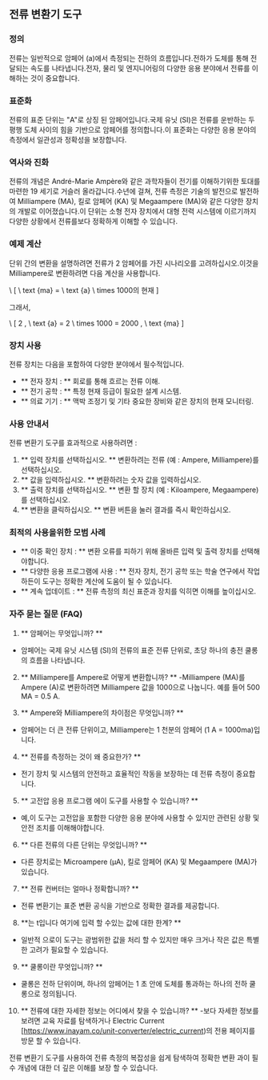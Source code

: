 ## 전류 변환기 도구

### 정의
전류는 일반적으로 암페어 (a)에서 측정되는 전하의 흐름입니다.전하가 도체를 통해 전달되는 속도를 나타냅니다.전자, 물리 및 엔지니어링의 다양한 응용 분야에서 전류를 이해하는 것이 중요합니다.

### 표준화
전류의 표준 단위는 "A"로 상징 된 암페어입니다.국제 유닛 (SI)은 전류를 운반하는 두 평행 도체 사이의 힘을 기반으로 암페어를 정의합니다.이 표준화는 다양한 응용 분야의 측정에서 일관성과 정확성을 보장합니다.

### 역사와 진화
전류의 개념은 André-Marie Ampère와 같은 과학자들이 전기를 이해하기위한 토대를 마련한 19 세기로 거슬러 올라갑니다.수년에 걸쳐, 전류 측정은 기술의 발전으로 발전하여 Milliampere (MA), 킬로 암페어 (KA) 및 Megaampere (MA)와 같은 다양한 장치의 개발로 이어졌습니다.이 단위는 소형 전자 장치에서 대형 전력 시스템에 이르기까지 다양한 상황에서 전류를보다 정확하게 이해할 수 있습니다.

### 예제 계산
단위 간의 변환을 설명하려면 전류가 2 암페어를 가진 시나리오를 고려하십시오.이것을 Milliampere로 변환하려면 다음 계산을 사용합니다.

\ [
\ text {ma} = \ text {a} \ times 1000의 현재
\]

그래서,

\ [
2 \, \ text {a} = 2 \ times 1000 = 2000 \, \ text {ma}
\]

### 장치 사용
전류 장치는 다음을 포함하여 다양한 분야에서 필수적입니다.
- ** 전자 장치 : ** 회로를 통해 흐르는 전류 이해.
- ** 전기 공학 : ** 특정 현재 등급이 필요한 설계 시스템.
- ** 의료 기기 : ** 맥박 조정기 및 기타 중요한 장비와 같은 장치의 현재 모니터링.

### 사용 안내서
전류 변환기 도구를 효과적으로 사용하려면 :
1. ** 입력 장치를 선택하십시오. ** 변환하려는 전류 (예 : Ampere, Milliampere)를 선택하십시오.
2. ** 값을 입력하십시오. ** 변환하려는 숫자 값을 입력하십시오.
3. ** 출력 장치를 선택하십시오. ** 변환 할 장치 (예 : Kiloampere, Megaampere)를 선택하십시오.
4. ** 변환을 클릭하십시오. ** 변환 버튼을 눌러 결과를 즉시 확인하십시오.

### 최적의 사용을위한 모범 사례
- ** 이중 확인 장치 : ** 변환 오류를 피하기 위해 올바른 입력 및 출력 장치를 선택해야합니다.
- ** 다양한 응용 프로그램에 사용 : ** 전자 장치, 전기 공학 또는 학술 연구에서 작업하든이 도구는 정확한 계산에 도움이 될 수 있습니다.
- ** 계속 업데이트 : ** 전류 측정의 최신 표준과 장치를 익히면 이해를 높이십시오.

### 자주 묻는 질문 (FAQ)

1. ** 암페어는 무엇입니까? **
- 암페어는 국제 유닛 시스템 (SI)의 전류의 표준 전류 단위로, 초당 하나의 충전 쿨롱의 흐름을 나타냅니다.

2. ** Milliampere를 Ampere로 어떻게 변환합니까? **
-Milliampere (MA)를 Ampere (A)로 변환하려면 Milliampere 값을 1000으로 나눕니다. 예를 들어 500 MA = 0.5 A.

3. ** Ampere와 Milliampere의 차이점은 무엇입니까? **
- 암페어는 더 큰 전류 단위이고, Milliampere는 1 천분의 암페어 (1 A = 1000ma)입니다.

4. ** 전류를 측정하는 것이 왜 중요한가? **
- 전기 장치 및 시스템의 안전하고 효율적인 작동을 보장하는 데 전류 측정이 중요합니다.

5. ** 고전압 응용 프로그램 에이 도구를 사용할 수 있습니까? **
- 예,이 도구는 고전압을 포함한 다양한 응용 분야에 사용할 수 있지만 관련된 상황 및 안전 조치를 이해해야합니다.

6. ** 다른 전류의 다른 단위는 무엇입니까? **
- 다른 장치로는 Microampere (µA), 킬로 암페어 (KA) 및 Megaampere (MA)가 있습니다.

7. ** 전류 컨버터는 얼마나 정확합니까? **
- 전류 변환기는 표준 변환 공식을 기반으로 정확한 결과를 제공합니다.

8. **는 t입니다 여기에 입력 할 수있는 값에 대한 한계? **
- 일반적 으로이 도구는 광범위한 값을 처리 할 수 ​​있지만 매우 크거나 작은 값은 특별한 고려가 필요할 수 있습니다.

9. ** 쿨롱이란 무엇입니까? **
- 쿨롱은 전하 단위이며, 하나의 암페어는 1 초 안에 도체를 통과하는 하나의 전하 쿨롱으로 정의됩니다.

10. ** 전류에 대한 자세한 정보는 어디에서 찾을 수 있습니까? **
-보다 자세한 정보를 보려면 교육 자료를 탐색하거나 Electric Current [https://www.inayam.co/unit-converter/electric_current)의 전용 페이지를 방문 할 수 있습니다.

전류 변환기 도구를 사용하여 전류 측정의 복잡성을 쉽게 탐색하여 정확한 변환 과이 필수 개념에 대한 더 깊은 이해를 보장 할 수 있습니다.